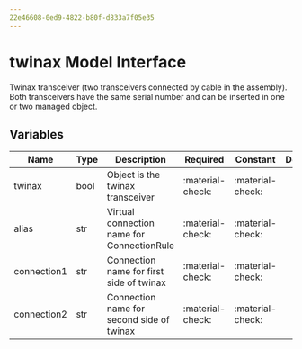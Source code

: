 ```yaml
---
22e46608-0ed9-4822-b80f-d833a7f05e35
---
```


# twinax Model Interface

Twinax transceiver (two transceivers connected by cable in the assembly).
Both transceivers have the same serial number and can be inserted in one or two managed object.

## Variables

| Name        | Type   | Description                                | Required         | Constant         | Default   |
| ----------- | ------ | ------------------------------------------ | ---------------- | ---------------- | --------- |
| twinax      | bool   | Object is the twinax transceiver           | :material-check: | :material-check: |           |
| alias       | str    | Virtual connection name for ConnectionRule | :material-check: | :material-check: |           |
| connection1 | str    | Connection name for first side of twinax   | :material-check: | :material-check: |           |
| connection2 | str    | Connection name for second side of twinax  | :material-check: | :material-check: |           |
